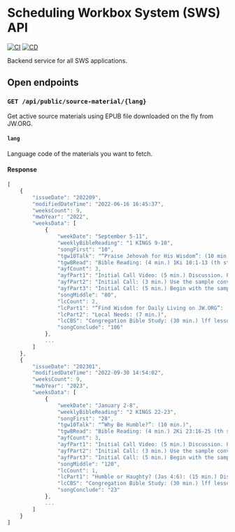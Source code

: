 # Scheduling Workbox System (SWS) API

[![CI](https://github.com/sws2apps/sws2apps-api/actions/workflows/ci.yml/badge.svg)](https://github.com/sws2apps/sws2apps-api/actions/workflows/ci.yml)
[![CD](https://github.com/sws2apps/sws2apps-api/actions/workflows/deploy.yml/badge.svg)](https://github.com/sws2apps/sws2apps-api/actions/workflows/deploy.yml)

Backend service for all SWS applications.

## Open endpoints

### `GET /api/public/source-material/{lang}`

Get active source materials using EPUB file downloaded on the fly from JW.ORG.

#### `lang`

Language code of the materials you want to fetch.

#### Response

```js
[
    {
        "issueDate": "202209",
        "modifiedDateTime": "2022-06-16 16:45:37",
        "weeksCount": 9,
        "mwbYear": "2022",
        "weeksData": [
            {
                "weekDate": "September 5-11",
                "weeklyBibleReading": "1 KINGS 9-10",
                "songFirst": "10",
                "tgw10Talk": "“Praise Jehovah for His Wisdom”: (10 min.)",
                "tgwBRead": "Bible Reading: (4 min.) 1Ki 10:1-13 (th study 5)",
                "ayfCount": 3,
                "ayfPart1": "Initial Call Video: (5 min.) Discussion. Play the video Initial Call: Bible Study​—Ps 37:29. Stop the video at each pause, and ask the audience the questions that appear in the video.",
                "ayfPart2": "Initial Call: (3 min.) Use the sample conversation for the campaign to start Bible studies. (th study 1)",
                "ayfPart3": "Initial Call: (5 min.) Begin with the sample conversation for the campaign to start Bible studies. Start a Bible study in lesson 01 of the Enjoy Life Forever! brochure. (th study 13)",
                "songMiddle": "80",
                "lcCount": 2,
                "lcPart1": "“Find Wisdom for Daily Living on JW.ORG”: (8 min.) Discussion. Encourage the audience to search jw.org when seeking the Bible’s wisdom for day-to-day challenges.",
                "lcPart2": "Local Needs: (7 min.)",
                "lcCBS": "Congregation Bible Study: (30 min.) lff lesson 18 points 6-7 and summary, review, and goal",
                "songConclude": "106"
            },
            ...
        ]
    },
    {
        "issueDate": "202301",
        "modifiedDateTime": "2022-09-30 14:54:02",
        "weeksCount": 9,
        "mwbYear": "2023",
        "weeksData": [
            {
                "weekDate": "January 2-8",
                "weeklyBibleReading": "2 KINGS 22-23",
                "songFirst": "28",
                "tgw10Talk": "“Why Be Humble?”: (10 min.)",
                "tgwBRead": "Bible Reading: (4 min.) 2Ki 23:16-25 (th study 2)",
                "ayfCount": 3,
                "ayfPart1": "Initial Call Video: (5 min.) Discussion. Play the video Initial Call: Prayer​—Ps 65:2. Stop the video at each pause, and ask the audience the questions that appear in the video.",
                "ayfPart2": "Initial Call: (3 min.) Use the sample conversation topic. (th study 1)",
                "ayfPart3": "Initial Call: (5 min.) Begin with the sample conversation topic, and start a Bible study in lesson 01 of the Enjoy Life Forever! brochure. (th study 16)",
                "songMiddle": "120",
                "lcCount": 1,
                "lcPart1": "Humble or Haughty? (Jas 4:6): (15 min.) Discussion. Play the video. Then ask the audience: What is the difference between humility and haughtiness? What can we learn from Moses’ example? Why are you determined to remain humble?",
                "lcCBS": "Congregation Bible Study: (30 min.) lff lesson 33",
                "songConclude": "23"
            },
            ...
        ]
    }
]
```
